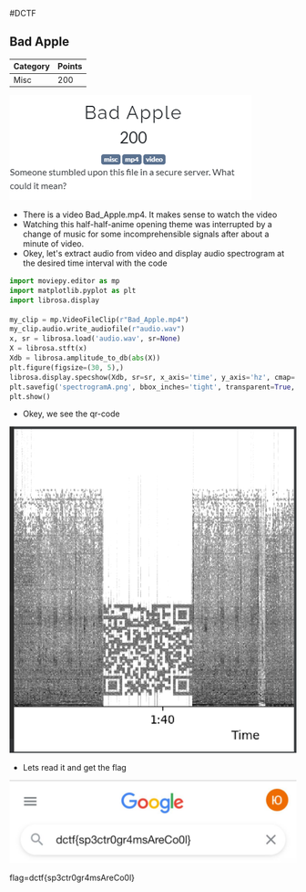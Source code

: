 #DCTF
## Bad Apple

Category | Points 
--- | --- 
Misc| 200

![screen](public/apple.png)

- There is a video Bad_Apple.mp4. It makes sense to watch the video
- Watching this half-half-anime opening theme was interrupted by a change of music for some incomprehensible signals after about a minute of video.
- Okey, let's extract audio from video and display audio spectrogram at the desired time interval with the code

```python
import moviepy.editor as mp
import matplotlib.pyplot as plt
import librosa.display

my_clip = mp.VideoFileClip(r"Bad_Apple.mp4")
my_clip.audio.write_audiofile(r"audio.wav")
x, sr = librosa.load('audio.wav', sr=None)
X = librosa.stft(x)
Xdb = librosa.amplitude_to_db(abs(X))
plt.figure(figsize=(30, 5),)
librosa.display.specshow(Xdb, sr=sr, x_axis='time', y_axis='hz', cmap='gray_r')
plt.savefig('spectrogramA.png', bbox_inches='tight', transparent=True, pad_inches=0.0)
plt.show()
```
- Okey, we see the qr-code

![screen](public/flag.png)

- Lets read it and get the flag

![screen](public/qr-code.jpeg)

flag=dctf{sp3ctr0gr4msAreCo0l}